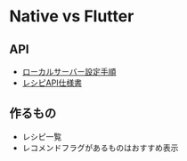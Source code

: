 # Native vs Flutter
## API
- [ローカルサーバー設定手順](https://github.com/nyanc0/Android/wiki/ローカルサーバー設定手順)
- [レシピAPI仕様書](https://github.com/nyanc0/Android/wiki/レシピAPI仕様書)

## 作るもの
- レシピ一覧
 - レコメンドフラグがあるものはおすすめ表示
